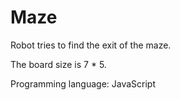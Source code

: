 # Maze

Robot tries to find the exit of the maze.

The board size is 7 * 5.

Programming language: JavaScript

